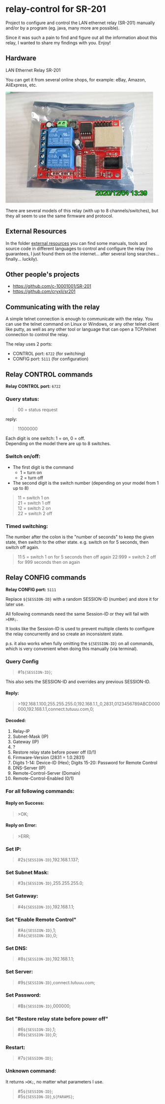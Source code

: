 # relay-control for SR-201
Project to configure and control the LAN ethernet relay (SR-201) manually
and/or by a program (eg. java, many more are possible).

Since it was such a pain to find and figure out all the information about this relay,
I wanted to share my findings with you. Enjoy!

## Hardware
LAN Ethernet Relay SR-201

You can get it from several online shops, for example: eBay, Amazon, AliExpress, etc.

![SR-201 Hardware](external%20resources/manuals/SR-201%20Hardware.jpg)

There are several models of this relay (with up to 8 channels/switches),
but they all seem to use the same firmware and protocol.

## External Resources
In the folder [external resources](external%20resources) you can find some manuals,
tools and source code in different languages to control and configure the relay
(no guarantees, I just found them on the internet... after several long searches... finally... luckily).

## Other people's projects
* https://github.com/c-10001001/SR-201
* https://github.com/cryxli/sr201

## Communicating with the relay

A simple telnet connection is enough to communicate with the relay.
You can use the telnet command on Linux or Windows, or any other telnet client like putty,
as well as any other tool or language that can open a TCP/telnet connection to control the relay.

The relay uses 2 ports:
* CONTROL port: `6722` (for switching)
* CONFIG port: `5111` (for configuration)

## Relay CONTROL commands
**Relay CONTROL port:** `6722`

### Query status:
> 00 = status request  

reply: 
> 11000000

Each digit is one switch: 1 = on, 0 = off.  
Depending on the model there are up to 8 switches.

### Switch on/off:

* The first digit is the command
  * 1 = turn on
  * 2 = turn off
* The second digit is the switch number (depending on your model from 1 up to 8)

> 11  = switch 1 on  
> 21  = switch 1 off  
> 12  = switch 2 on  
> 22  = switch 2 off

### Timed switching:
The number after the colon is the "number of seconds" to keep the given state, then switch to the other state.
e.g. switch on for 5 seconds, then switch off again.

> 11:5 = switch 1 on for 5 seconds then off again
> 22:999 = switch 2 off for 999 seconds then on again

## Relay CONFIG commands

**Relay CONFIG port:** `5111`

Replace `${SESSION-ID}` with a random SESSION-ID (number) and store it for later use.

All following commands need the same Session-ID or they will fail with `>ERR;`.

It looks like the Session-ID is used to prevent multiple clients to configure
the relay concurrently and so create an inconsistent state.

p.s. it also works when fully omitting the `${SESSION-ID}` on all commands,
which is very convenient when doing this manually (via terminal).

### Query Config
> #1`${SESSION-ID}`;

This also sets the SESSION-ID and overrides any previous SESSION-ID.

#### Reply:
> &gt;192.168.1.100,255.255.255.0,192.168.1.1,,0,2831,0123456789ABCD000000,192.168.1.1,connect.tutuuu.com,0;

#### Decoded:
1. Relay-IP
2. Subnet-Mask (IP)
3. Gateway (IP)
4. ?
5. Restore relay state before power off (0/1)
6. Firmware-Version (2831 = 1.0.2831)
7. Digits 1-14: Device-ID (Hex); Digits 15-20: Password for Remote Control
8. DNS-Server (IP)
9. Remote-Control-Server (Domain)
10. Remote-Control-Enabled (0/1)

### For all following commands:

#### Reply on Success:
> &gt;OK;

#### Reply on Error:
> &gt;ERR;

### Set IP:
> #2`${SESSION-ID}`,192.168.1.137;

### Set Subnet Mask:
> #3`${SESSION-ID}`,255.255.255.0;

### Set Gateway:
> #4`${SESSION-ID}`,192.168.1.1;

### Set "Enable Remote Control"
> #A`${SESSION-ID}`,1;  
> #A`${SESSION-ID}`,0;

### Set DNS:
> #8`${SESSION-ID}`,192.168.1.1;

### Set Server:
> #9`${SESSION-ID}`,connect.tutuuu.com;

### Set Password:
> #B`${SESSION-ID}`,000000;

### Set "Restore relay state before power off"
> #6`${SESSION-ID}`,1;  
> #6`${SESSION-ID}`,0;

### Restart:
> #7`${SESSION-ID}`;

### Unknown command:  
It returns `>OK;`, no matter what parameters I use.
> #5`${SESSION-ID}`;  
> #5`${SESSION-ID}`,`${PARAMS}`;
